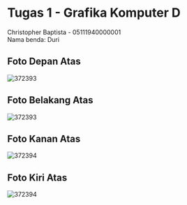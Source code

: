 # Tugas 1 - Grafika Komputer D
Christopher Baptista - 05111940000001 <br>
Nama benda: Duri

## Foto Depan Atas
![372393](https://user-images.githubusercontent.com/57831206/134174617-56630123-3510-452d-8ce5-d4587d472794.jpg)

## Foto Belakang Atas
![372393](https://user-images.githubusercontent.com/57831206/134173588-36fcac55-6891-430e-b8fc-fa6162ba667b.jpg)

## Foto Kanan Atas
![372394](https://user-images.githubusercontent.com/57831206/134174628-ccda8e5f-e3be-4935-86d0-9f3c28ddff5a.jpg)

## Foto Kiri Atas
![372394](https://user-images.githubusercontent.com/57831206/134173597-360e2a46-2e1d-48ec-9539-8c87f033b731.jpg)
